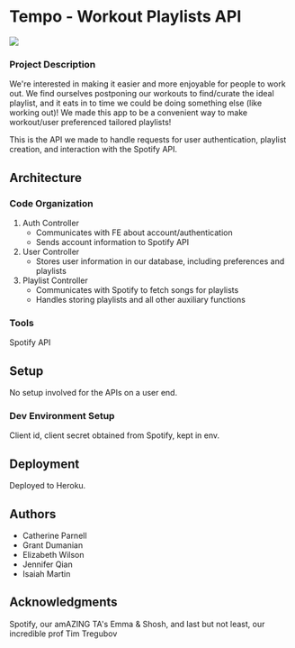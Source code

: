 # Tempo - Workout Playlists API

![](https://i.imgur.com/MJr8KLd.jpg)


### Project Description

We're interested in making it easier and more enjoyable for people to work out. We find ourselves postponing our workouts to find/curate the ideal playlist, and it eats in to time we could be doing something else (like working out)! We made this app to be a convenient way to make workout/user preferenced tailored playlists!

This is the API we made to handle requests for user authentication, playlist creation, and interaction with the Spotify API.

## Architecture

### Code Organization
1. Auth Controller
    * Communicates with FE about account/authentication
    * Sends account information to Spotify API
2. User Controller
    * Stores user information in our database, including preferences and playlists
3. Playlist Controller
    * Communicates with Spotify to fetch songs for playlists
    * Handles storing playlists and all other auxiliary functions

### Tools
Spotify API

## Setup
No setup involved for the APIs on a user end.

### Dev Environment Setup
Client id, client secret obtained from Spotify, kept in env.

## Deployment
Deployed to Heroku.

## Authors

 * Catherine Parnell
 * Grant Dumanian
 * Elizabeth Wilson
 * Jennifer Qian
 * Isaiah Martin

## Acknowledgments
Spotify, our amAZING TA's Emma & Shosh, and last but not least, our incredible prof Tim Tregubov
